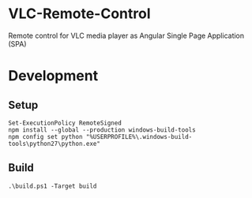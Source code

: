 # VLC-Remote-Control

Remote control for VLC media player as Angular Single Page Application (SPA)

# Development

## Setup

    Set-ExecutionPolicy RemoteSigned
    npm install --global --production windows-build-tools
    npm config set python "%USERPROFILE%\.windows-build-tools\python27\python.exe"

## Build

    .\build.ps1 -Target build
